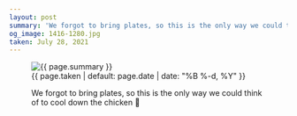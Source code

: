 ```yaml
---
layout: post
summary: 'We forgot to bring plates, so this is the only way we could think of to cool down the chicken 🍗'
og_image: 1416-1280.jpg
taken: July 28, 2021
---
```


<figure class="post" data-src="{{ site.assets_url }}/{{ page.og_image }}" data-sub-html='#caption-{{ page.id | remove_first: "/" }}'>
<img alt="{{ page.summary }}" sizes="(min-width: 700px) 50vw, calc(100vw - 2rem)" src="{{ site.assets_url }}/1416-640.jpg" srcset="{{ site.assets_url }}/1416-320.jpg 320w, {{ site.assets_url }}/1416-640.jpg 640w, {{ site.assets_url }}/1416-960.jpg 960w, {{ site.assets_url }}/1416-1280.jpg 1280w"/>
<figcaption id='caption-{{ page.id | remove_first: "/" }}'>
<time>{{ page.taken | default: page.date | date: "%B %-d, %Y" }}</time>
<p>We forgot to bring plates, so this is the only way we could think of to cool down the chicken 🍗</p>
</figcaption>
</figure>
